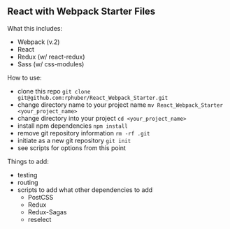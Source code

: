 React with Webpack Starter Files
----

What this includes:
- Webpack (v.2)
- React
- Redux (w/ react-redux)
- Sass (w/ css-modules)

How to use:
- clone this repo ```git clone git@github.com:rphuber/React_Webpack_Starter.git```
- change directory name to your project name ```mv React_Webpack_Starter <your_project_name>```
- change directory into your project ```cd <your_project_name>```
- install npm dependencies ```npm install```
- remove git repository information ```rm -rf .git```
- initiate as a new git repository ```git init```
- see scripts for options from this point

Things to add:
- testing
- routing
- scripts to add what other dependencies to add
	- PostCSS
	- Redux
	- Redux-Sagas
	- reselect
